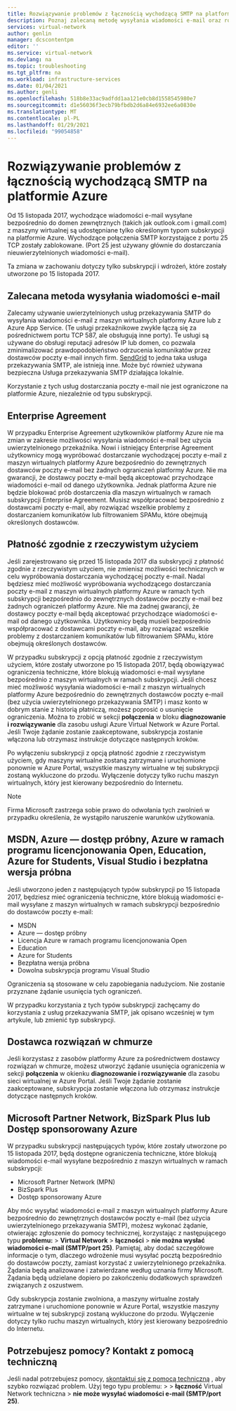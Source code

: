```yaml
---
title: Rozwiązywanie problemów z łącznością wychodzącą SMTP na platformie Azure | Microsoft Docs
description: Poznaj zalecaną metodę wysyłania wiadomości e-mail oraz rozwiązywania problemów z łącznością wychodzącą SMTP na platformie Azure.
services: virtual-network
author: genlin
manager: dcscontentpm
editor: ''
ms.service: virtual-network
ms.devlang: na
ms.topic: troubleshooting
ms.tgt_pltfrm: na
ms.workload: infrastructure-services
ms.date: 01/04/2021
ms.author: genli
ms.openlocfilehash: 518b8e33ac9adfdd1aa121e0cb8d1558545980e7
ms.sourcegitcommit: d1e56036f3ecb79bfbdb2d6a84e6932ee6a0830e
ms.translationtype: MT
ms.contentlocale: pl-PL
ms.lasthandoff: 01/29/2021
ms.locfileid: "99054858"
---
```

# <a name="troubleshoot-outbound-smtp-connectivity-problems-in-azure"></a>Rozwiązywanie problemów z łącznością wychodzącą SMTP na platformie Azure

Od 15 listopada 2017, wychodzące wiadomości e-mail wysyłane bezpośrednio do domen zewnętrznych (takich jak outlook.com i gmail.com) z maszyny wirtualnej są udostępniane tylko określonym typom subskrypcji na platformie Azure. Wychodzące połączenia SMTP korzystające z portu 25 TCP zostały zablokowane. (Port 25 jest używany głównie do dostarczania nieuwierzytelnionych wiadomości e-mail).

Ta zmiana w zachowaniu dotyczy tylko subskrypcji i wdrożeń, które zostały utworzone po 15 listopada 2017.

## <a name="recommended-method-of-sending-email"></a>Zalecana metoda wysyłania wiadomości e-mail

Zalecamy używanie uwierzytelnionych usług przekazywania SMTP do wysyłania wiadomości e-mail z maszyn wirtualnych platformy Azure lub z Azure App Service. (Te usługi przekaźnikowe zwykle łączą się za pośrednictwem portu TCP 587, ale obsługują inne porty). Te usługi są używane do obsługi reputacji adresów IP lub domen, co pozwala zminimalizować prawdopodobieństwo odrzucenia komunikatów przez dostawców poczty e-mail innych firm. [SendGrid](https://sendgrid.com/partners/azure/) to jedna taka usługa przekazywania SMTP, ale istnieją inne. Może być również używana bezpieczna Usługa przekazywania SMTP działająca lokalnie.

Korzystanie z tych usług dostarczania poczty e-mail nie jest ograniczone na platformie Azure, niezależnie od typu subskrypcji.

## <a name="enterprise-agreement"></a>Enterprise Agreement

W przypadku Enterprise Agreement użytkowników platformy Azure nie ma zmian w zakresie możliwości wysyłania wiadomości e-mail bez użycia uwierzytelnionego przekaźnika. Nowi i istniejący Enterprise Agreement użytkownicy mogą wypróbować dostarczanie wychodzącej poczty e-mail z maszyn wirtualnych platformy Azure bezpośrednio do zewnętrznych dostawców poczty e-mail bez żadnych ograniczeń platformy Azure. Nie ma gwarancji, że dostawcy poczty e-mail będą akceptować przychodzące wiadomości e-mail od danego użytkownika. Jednak platforma Azure nie będzie blokować prób dostarczenia dla maszyn wirtualnych w ramach subskrypcji Enterprise Agreement. Musisz współpracować bezpośrednio z dostawcami poczty e-mail, aby rozwiązać wszelkie problemy z dostarczaniem komunikatów lub filtrowaniem SPAMu, które obejmują określonych dostawców.

## <a name="pay-as-you-go"></a>Płatność zgodnie z rzeczywistym użyciem

Jeśli zarejestrowano się przed 15 listopada 2017 dla subskrypcji z płatność zgodnie z rzeczywistym użyciem, nie zmienisz możliwości technicznych w celu wypróbowania dostarczania wychodzącej poczty e-mail. Nadal będziesz mieć możliwość wypróbowania wychodzącego dostarczania poczty e-mail z maszyn wirtualnych platformy Azure w ramach tych subskrypcji bezpośrednio do zewnętrznych dostawców poczty e-mail bez żadnych ograniczeń platformy Azure. Nie ma żadnej gwarancji, że dostawcy poczty e-mail będą akceptować przychodzące wiadomości e-mail od danego użytkownika. Użytkownicy będą musieli bezpośrednio współpracować z dostawcami poczty e-mail, aby rozwiązać wszelkie problemy z dostarczaniem komunikatów lub filtrowaniem SPAMu, które obejmują określonych dostawców.

W przypadku subskrypcji z opcją płatność zgodnie z rzeczywistym użyciem, które zostały utworzone po 15 listopada 2017, będą obowiązywać ograniczenia techniczne, które blokują wiadomości e-mail wysyłane bezpośrednio z maszyn wirtualnych w ramach subskrypcji. Jeśli chcesz mieć możliwość wysyłania wiadomości e-mail z maszyn wirtualnych platformy Azure bezpośrednio do zewnętrznych dostawców poczty e-mail (bez użycia uwierzytelnionego przekazywania SMTP) i masz konto w dobrym stanie z historią płatniczą, możesz poprosić o usunięcie ograniczenia. Można to zrobić w sekcji **połączenia** w bloku **diagnozowanie i rozwiązywanie** dla zasobu usługi Azure Virtual Network w Azure Portal. Jeśli Twoje żądanie zostanie zaakceptowane, subskrypcja zostanie włączona lub otrzymasz instrukcje dotyczące następnych kroków. 

Po wyłączeniu subskrypcji z opcją płatność zgodnie z rzeczywistym użyciem, gdy maszyny wirtualne zostaną zatrzymane i uruchomione ponownie w Azure Portal, wszystkie maszyny wirtualne w tej subskrypcji zostaną wykluczone do przodu. Wyłączenie dotyczy tylko ruchu maszyn wirtualnych, który jest kierowany bezpośrednio do Internetu.

> [!NOTE]
> Firma Microsoft zastrzega sobie prawo do odwołania tych zwolnień w przypadku określenia, że wystąpiło naruszenie warunków użytkowania.

## <a name="msdn-azure-pass-azure-in-open-education-azure-for-students-visual-studio-and-free-trial"></a>MSDN, Azure — dostęp próbny, Azure w ramach programu licencjonowania Open, Education, Azure for Students, Visual Studio i bezpłatna wersja próbna

Jeśli utworzono jeden z następujących typów subskrypcji po 15 listopada 2017, będziesz mieć ograniczenia techniczne, które blokują wiadomości e-mail wysyłane z maszyn wirtualnych w ramach subskrypcji bezpośrednio do dostawców poczty e-mail:
- MSDN
- Azure — dostęp próbny
- Licencja Azure w ramach programu licencjonowania Open
- Education
- Azure for Students
- Bezpłatna wersja próbna
- Dowolna subskrypcja programu Visual Studio  

Ograniczenia są stosowane w celu zapobiegania nadużyciom. Nie zostanie przyznane żądanie usunięcia tych ograniczeń.

W przypadku korzystania z tych typów subskrypcji zachęcamy do korzystania z usług przekazywania SMTP, jak opisano wcześniej w tym artykule, lub zmienić typ subskrypcji.

## <a name="cloud-solution-provider"></a>Dostawca rozwiązań w chmurze

Jeśli korzystasz z zasobów platformy Azure za pośrednictwem dostawcy rozwiązań w chmurze, możesz utworzyć żądanie usunięcia ograniczenia w sekcji **połączenia** w okienku **diagnozowanie i rozwiązywanie** dla zasobu sieci wirtualnej w Azure Portal. Jeśli Twoje żądanie zostanie zaakceptowane, subskrypcja zostanie włączona lub otrzymasz instrukcje dotyczące następnych kroków.

## <a name="microsoft-partner-network-bizspark-plus-or-azure-sponsorship"></a>Microsoft Partner Network, BizSpark Plus lub Dostęp sponsorowany Azure

W przypadku subskrypcji następujących typów, które zostały utworzone po 15 listopada 2017, będą dostępne ograniczenia techniczne, które blokują wiadomości e-mail wysyłane bezpośrednio z maszyn wirtualnych w ramach subskrypcji:

- Microsoft Partner Network (MPN)
- BizSpark Plus
- Dostęp sponsorowany Azure

Aby móc wysyłać wiadomości e-mail z maszyn wirtualnych platformy Azure bezpośrednio do zewnętrznych dostawców poczty e-mail (bez użycia uwierzytelnionego przekazywania SMTP), możesz wykonać żądanie, otwierając zgłoszenie do pomocy technicznej, korzystając z następującego typu **problemu:**  >  **Virtual Network**  >  **łączności**  >  **nie można wysłać wiadomości e-mail (SMTP/port 25)**. Pamiętaj, aby dodać szczegółowe informacje o tym, dlaczego wdrożenie musi wysyłać pocztą bezpośrednio do dostawców poczty, zamiast korzystać z uwierzytelnionego przekaźnika. Żądania będą analizowane i zatwierdzane według uznania firmy Microsoft. Żądania będą udzielane dopiero po zakończeniu dodatkowych sprawdzeń związanych z oszustwem. 

Gdy subskrypcja zostanie zwolniona, a maszyny wirtualne zostały zatrzymane i uruchomione ponownie w Azure Portal, wszystkie maszyny wirtualne w tej subskrypcji zostaną wykluczone do przodu. Wyłączenie dotyczy tylko ruchu maszyn wirtualnych, który jest kierowany bezpośrednio do Internetu.

## <a name="need-help-contact-support"></a>Potrzebujesz pomocy? Kontakt z pomocą techniczną

Jeśli nadal potrzebujesz pomocy, [skontaktuj się z pomocą techniczną](https://portal.azure.com/?#blade/Microsoft_Azure_Support/HelpAndSupportBlade) , aby szybko rozwiązać problem. Użyj tego typu problemu:   >    >  **łączność** Virtual Network techniczna  >  **nie może wysyłać wiadomości e-mail (SMTP/port 25)**.
